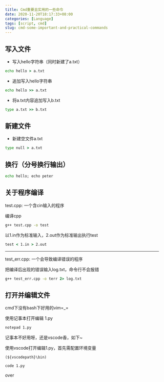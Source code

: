 ```yaml
---
title: Cmd重要且实用的一些命令
date: 2020-11-20T18:17:33+08:00
categories: [Language]
tags: [script, cmd]
slug: cmd-some-important-and-practical-commands
---
```


## 写入文件

- 写入hello字符串（同时新建了a.txt）

```cmd
echo hello > a.txt 
```

- 追加写入hello字符串

```cmd
echo hello >> a.txt 
```

- 将a.txt内容追加写入b.txt

```cmd
type a.txt >> b.txt
```

## 新建文件

- 新建空文件a.txt

```cmd
type null > a.txt 
```

## 换行（分号换行输出）

```cmd
echo hello; echo peter  
```
## 关于程序编译


test.cpp: 一个含cin输入的程序

编译cpp

```cmd
g++ test.cpp -o test 
```

以1.in作为标准输入，2.out作为标准输出执行test

```cmd
test < 1.in > 2.out 
```
---


test_err.cpp: 一个会导致编译错误的程序

把编译后出现的错误输入log.txt，命令行不会报错

```cmd
g++ test_err.cpp -o terr 2> log.txt 
```

## 打开并编辑文件

cmd下没有bash下好用的vim=_=

使用记事本打开编辑 1.py

```cmd
notepad 1.py 
```

记事本不好用呀，还是vscode香，如下~

使用vscode打开编辑1.py，首先需配置环境变量

```(${vscodepath}\bin)```

```cmd
code 1.py 
```

over